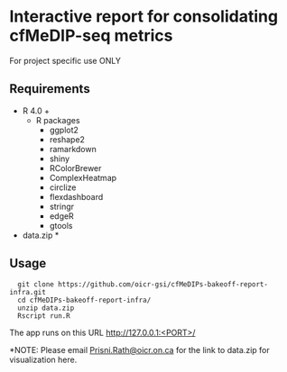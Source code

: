 Interactive report for consolidating cfMeDIP-seq metrics
========================================================
For project specific use ONLY


Requirements
-----------
- R 4.0 + 
  - R packages
    - ggplot2
    - reshape2
    - ramarkdown
    - shiny
    - RColorBrewer
    - ComplexHeatmap
    - circlize
    - flexdashboard
    - stringr
    - edgeR
    - gtools
- data.zip *

Usage
-------
      git clone https://github.com/oicr-gsi/cfMeDIPs-bakeoff-report-infra.git
      cd cfMeDIPs-bakeoff-report-infra/
      unzip data.zip
      Rscript run.R
      
  The app runs on this URL http://127.0.0.1:<PORT>/

  
*NOTE: Please email Prisni.Rath@oicr.on.ca for the link to data.zip for visualization here.
